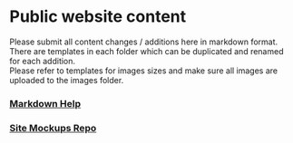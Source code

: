 # Public website content  
Please submit all content changes / additions here in markdown format.  
There are templates in each folder which can be duplicated and renamed for each addition.  
Please refer to templates for images sizes and make sure all images are uploaded to the images folder.  
### [Markdown Help](https://github.com/nih-cfde/organization/blob/master/MarkdownHelp.md)  
### [Site Mockups Repo](https://github.com/nih-cfde/public-website-mockups)